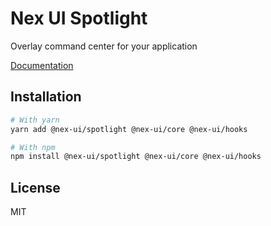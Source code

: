 # Nex UI Spotlight

Overlay command center for your application

[Documentation](https://nex-ui.dev/)

## Installation

```bash
# With yarn
yarn add @nex-ui/spotlight @nex-ui/core @nex-ui/hooks

# With npm
npm install @nex-ui/spotlight @nex-ui/core @nex-ui/hooks
```

## License

MIT
